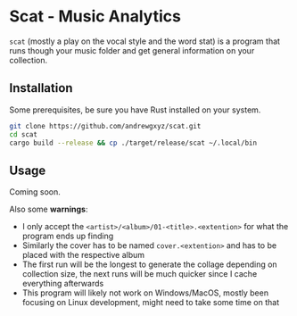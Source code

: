 # Scat - Music Analytics

`scat` (mostly a play on the vocal style and the word stat) is a program that runs though your music folder and get general information on your collection.

## Installation

Some prerequisites, be sure you have Rust installed on your system.

```bash
git clone https://github.com/andrewgxyz/scat.git
cd scat
cargo build --release && cp ./target/release/scat ~/.local/bin
```

## Usage 

Coming soon.

Also some **warnings**:

- I only accept the `<artist>/<album>/01-<title>.<extention>` for what the program ends up finding
- Similarly the cover has to be named `cover.<extention>` and has to be placed with the respective album
- The first run will be the longest to generate the collage depending on collection size, the next runs will be much quicker since I cache everything afterwards
- This program will likely not work on Windows/MacOS, mostly been focusing on Linux development, might need to take some time on that

